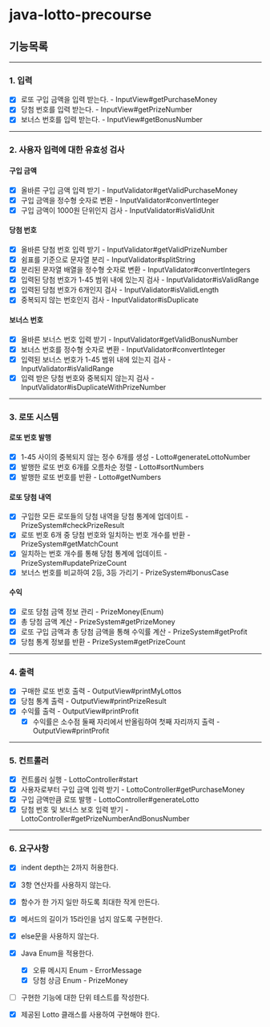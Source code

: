 # java-lotto-precourse

## 기능목록

---

### 1. 입력
- [X] 로또 구입 금액을 입력 받는다. - InputView#getPurchaseMoney
- [X] 당첨 번호를 입력 받는다. - InputView#getPrizeNumber
- [X] 보너스 번호를 입력 받는다. - InputView#getBonusNumber

---

### 2. 사용자 입력에 대한 유효성 검사
#### 구입 금액
- [X] 올바른 구입 금액 입력 받기 - InputValidator#getValidPurchaseMoney
- [X] 구입 금액을 정수형 숫자로 변환 - InputValidator#convertInteger
- [X] 구입 금액이 1000원 단위인지 검사 - InputValidator#isValidUnit

#### 당첨 번호
- [X] 올바른 당첨 번호 입력 받기 - InputValidator#getValidPrizeNumber
- [X] 쉼표를 기준으로 문자열 분리 - InputValidator#splitString
- [X] 분리된 문자열 배열을 정수형 숫자로 변환 - InputValidator#convertIntegers
- [X] 입력된 당첨 번호가 1-45 범위 내에 있는지 검사 - InputValidator#isValidRange
- [X] 입력된 당첨 번호가 6개인지 검사 - InputValidator#isValidLength
- [X] 중복되지 않는 번호인지 검사 - InputValidator#isDuplicate

#### 보너스 번호
- [X] 올바른 보너스 번호 입력 받기 - InputValidator#getValidBonusNumber
- [X] 보너스 번호를 정수형 숫자로 변환 - InputValidator#convertInteger
- [X] 입력된 보너스 번호가 1-45 범위 내에 있는지 검사 - InputValidator#isValidRange
- [X] 입력 받은 당첨 번호와 중복되지 않는지 검사 - InputValidator#isDuplicateWithPrizeNumber

---

### 3. 로또 시스템
#### 로또 번호 발행
- [X] 1-45 사이의 중복되지 않는 정수 6개를 생성 - Lotto#generateLottoNumber
- [X] 발행한 로또 번호 6개를 오름차순 정렬 - Lotto#sortNumbers
- [X] 발행한 로또 번호를 반환 - Lotto#getNumbers

#### 로또 당첨 내역
- [X] 구입한 모든 로또들의 당첨 내역을 당첨 통계에 업데이트 - PrizeSystem#checkPrizeResult
- [X] 로또 번호 6개 중 당첨 번호와 일치하는 번호 개수를 반환 - PrizeSystem#getMatchCount
- [X] 일치하는 번호 개수를 통해 당첨 통계에 업데이트 - PrizeSystem#updatePrizeCount
- [X] 보너스 번호를 비교하여 2등, 3등 가리기 - PrizeSystem#bonusCase

#### 수익
- [X] 로또 당첨 금액 정보 관리 - PrizeMoney(Enum)
- [X] 총 당첨 금액 계산 - PrizeSystem#getPrizeMoney
- [X] 로또 구입 금액과 총 당첨 금액을 통해 수익률 계산 - PrizeSystem#getProfit
- [X] 당첨 통계 정보를 반환 - PrizeSystem#getPrizeCount

---

### 4. 출력
- [X] 구매한 로또 번호 출력 - OutputView#printMyLottos
- [X] 당첨 통계 출력 - OutputView#printPrizeResult
- [X] 수익률 출력 - OutputView#printProfit
  - [X] 수익률은 소수점 둘째 자리에서 반올림하여 첫째 자리까지 출력 - OutputView#printProfit

---

### 5. 컨트롤러
- [X] 컨트롤러 실행 - LottoController#start
- [X] 사용자로부터 구입 금액 입력 받기 - LottoController#getPurchaseMoney
- [X] 구입 금액만큼 로또 발행 - LottoController#generateLotto
- [X] 당첨 번호 및 보너스 보호 입력 받기 - LottoController#getPrizeNumberAndBonusNumber

---

### 6. 요구사항
- [X] indent depth는 2까지 허용한다.
- [X] 3항 연산자를 사용하지 않는다.
- [X] 함수가 한 가지 일만 하도록 최대한 작게 만든다.
- [X] 메서드의 길이가 15라인을 넘지 않도록 구현한다.
- [X] else문을 사용하지 않는다.
- [X] Java Enum을 적용한다.
  - [X] 오류 메시지 Enum - ErrorMessage
  - [X] 당첨 상금 Enum - PrizeMoney
- [ ] 구현한 기능에 대한 단위 테스트를 작성한다.
- [X] 제공된 Lotto 클래스를 사용하여 구현해야 한다.

